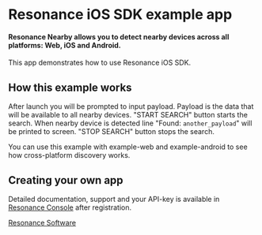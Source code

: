 # Resonance iOS SDK example app
#### Resonance Nearby allows you to detect nearby devices across all platforms: Web, iOS and Android.

This app demonstrates how to use Resonance iOS SDK.

## How this example works
After launch you will be prompted to input payload. Payload is the data that will be available to all
nearby devices. "START SEARCH" button starts the search. When nearby device is detected
line "Found: `another_payload`" will be printed to screen.
"STOP SEARCH" button stops the search.

You can use this example with example-web and example-android to see how cross-platform discovery works.

## Creating your own app
Detailed documentation, support and your API-key is available in [Resonance Console](https://console.getresonance.net) after registration.

[Resonance Software](http://www.getresonance.net/)
